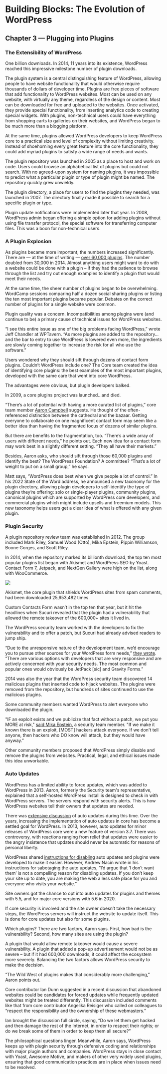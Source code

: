 # Building Blocks: The Evolution of WordPress 
## Chapter 3 — Plugging into Plugins

### The Extensibility of WordPress
One billion downloads. In 2014, 11 years into its existence, WordPress reached this impressive milestone number of plugin downloads. 

The plugin system is a central distinguishing feature of WordPress, allowing people to have website functionality that would otherwise require thousands of dollars of developer time. Plugins are free pieces of software that add functionality to WordPress websites. Most can be used on any website, with virtually any theme, regardless of the design or content. Most can be downloaded for free and uploaded to the websites. Once activated, they provide special functionality, from inserting analytics code to creating special widgets. With plugins, non-technical users could have everything from shopping carts to galleries on their websites, and WordPress began to be much more than a blogging platform.

At the same time, plugins allowed WordPress developers to keep WordPress core to a practical size and level of complexity without limiting creativity. Instead of shoehorning every great feature into the core functionality, they could add myriad plugins to satisfy a wide range of needs and wants.

The plugin repository was launched in 2005 as a place to host and work on code. Users could browse an alphabetical list of plugins but could not search. With no agreed-upon system for naming plugins, it was impossible to predict what a particular plugin or type of plugin might be named. The repository quickly grew unwieldy.

The plugin directory, a place for users to find the plugins they needed, was launched in 2007. The directory finally made it possible to search for a specific plugin or type.

Plugin update notifications were implemented later that year. In 2008, WordPress admin began offering a simple option for adding plugins without using file transfer protocol, the special software for transferring computer files. This was a boon for non-technical users. 

### A Plugin Explosion
As plugins became more important, the numbers increased significantly. There are — at the time of writing —  [over 60,000 plugins](https://wordpress.org/plugins/). The number doubled from 30,000 in 2014. Almost anything users might want to do with a website could be done with a plugin – if they had the patience to browse through the list and try out enough examples to identify a plugin that would meet their needs. 

At the same time, the sheer number of plugins began to be overwhelming. WordCamp sessions comparing half a dozen social sharing plugins or listing the ten most important plugins became popular. Debates on the correct number of plugins for a single website were common. 

Plugin quality was a concern. Incompatibilities among plugins were (and continue to be) a primary cause of technical issues for WordPress websites.

“I see this entire issue as one of the big problems facing WordPress,” wrote Jeff Chandler at WPTavern. “As more plugins are added to the repository…and the bar to entry to use WordPress is lowered even more, the ingredients are slowly coming together to increase the risk for all who use the software.”

Users wondered why they should sift through dozens of contact form plugins. Couldn’t WordPress include one? The Core team created the idea of identifying core plugins: the best examples of the most important plugins, developed with the same care that went into core WordPress.

The advantages were obvious, but plugin developers balked.

In 2009, a core plugins project was launched…and died.

“There’s a lot of potential with having a more curated list of plugins,” core team member [Aaron Campbell](https://profiles.wordpress.org/aaroncampbell/) suggests. He thought of the often-referenced distinction between the cathedral and the bazaar. Getting everyone to collaborate on one magnificent contact form may seem like a better idea than having the fragmented focus of dozens of similar plugins. 

But there are benefits to the fragmentation, too. “There’s a wide array of users with different needs,” he points out. Each new idea for a contact form may work best in a slightly different setting. “They all have their markets.”

Besides, Aaron asks, who should sift through those 60,000 plugins and identify the best? The WordPress Foundation? A committee? “That’s a lot of weight to put on a small group,” he says. 

Matt says, “WordPress does best when we give people a lot of control.” In his 2022 State of the Word address, he announced a new taxonomy for the plugin directory, allowing plugin developers to self-identify the type of plugins they’re offering: solo or single-player plugins, community plugins, canonical plugins which are supported by WordPress core developers, and commercial plugins which might include upsells and freemium models. This new taxonomy helps users get a clear idea of what is offered with any given plugin. 

### Plugin Security

A plugin repository review team was established in 2012. The group included Mark Riley, Samuel Wood (Otto), Mika Epstein, Pippin Williamson, Boone Gorges, and Scott Riley.

In 2014, when the repository marked its billionth download, the top ten most popular plugins list began with Akismet and WordPress SEO by Yoast. Contact Form 7, Jetpack, and NextGen Gallery were high on the list, along with WooCommerce. 

![](https://wordpress.org/book/files/2023/05/Screenshot-of-WordPress-Featured-Plugins.png)

Akismet, the core plugin that shields WordPress sites from spam comments, had been downloaded 25,653,482 times. 

Custom Contacts Form wasn’t in the top ten that year, but it hit the headlines when Sucuri revealed that the plugin had a vulnerability that allowed the remote takeover of the 600,000+ sites it lived in. 

The WordPress security team worked with the developers to fix the vulnerability and to offer a patch, but Sucuri had already advised readers to jump ship. 

“Due to the unresponsive nature of the development team, we’d encourage you to pursue other sources for your WordPress form needs,” [they wrote](https://blog.sucuri.net/2014/08/database-takeover-in-custom-contact-forms.html). “There are various options with developers that are very responsive and are actively concerned with your security needs. The most common and popular ones would obviously be JetPack [sic] and Gravity Forms.”

2014 was also the year that the WordPress security team discovered 14 malicious plugins that inserted code to hijack websites. The plugins were removed from the repository, but hundreds of sites continued to use the malicious plugins. 

Some community members wanted WordPress to alert everyone who downloaded the plugin. 

"IF an exploit exists and we publicize that fact without a patch, we put you MORE at risk," [said Mika Epstein](https://wordpress.org/ideas/topic/alert-when-installed-plugins-have-been-removed-from-the-plugin-directory/page/2#post-30439), a security team member. "If we make it known there is an exploit, [MOST] hackers attack everyone. If we don't tell anyone, then hackers who DO know will attack, but they would have anyway.”

Other community members proposed that WordPress simply disable and remove the plugins from websites. Practical, legal, and ethical issues made this idea unworkable. 

### Auto Updates

WordPress has a limited ability to force updates, which was added to WordPress in 2013. Aaron, formerly the Security team's representative, explained that a self-hosted WordPress install is designed to check in with WordPress servers. The servers respond with security alerts. This is how WordPress websites tell their owners that updates are needed.

There was [extensive discussion](https://make.wordpress.org/core/2020/11/10/wp5-6-auto-update-implementation-change/) of auto updates during this time. Over the years, increasing the implementation of auto updates in core has become a settled goal for WordPress. In 2013, however, auto updates for minor releases of WordPress core were a new feature of version 3.7. There was controversy, with reactions ranging from relief that updates were easier to the angry insistence that updates should never be automatic for reasons of personal liberty.

WordPress shared [instructions for disabling](https://make.wordpress.org/core/2013/10/25/the-definitive-guide-to-disabling-auto-updates-in-wordpress-3-7/) auto updates and plugins were developed to make it easier. However, Andrew Nacin wrote in his instructions for sabotaging the auto updates, “I’d argue that ‘I don’t want them’ is not a compelling reason for disabling updates. If you don’t keep your site up to date, you are making the web a less safe place for you and everyone who visits your website.”

Site owners got the chance to opt into auto updates for plugins and themes with 5.5, and for major core versions with 5.6 in 2020.

If core security is involved and the site owner doesn’t take the necessary steps, the WordPress servers will instruct the website to update itself. This is done for core updates but also for some plugins.

Which plugins? There are two factors, Aaron says. First, how bad is the vulnerability? Second, how many sites are using the plugin?

A plugin that would allow remote takeover would cause a severe vulnerability. A plugin that added a pop-up advertisement would not be as severe – but if it had 600,000 downloads, it could affect the ecosystem more severely. Balancing the two factors allows WordPress security to make the decision.

“The Wild West of plugins makes that considerably more challenging,” Aaron points out. 

Core contributor Ian Dunn suggested in a recent discussion that abandoned websites could be candidates for forced updates while frequently updated websites might be treated differently. This discussion included comments like that from core contributor Angelika Reisiger who called on colleagues to “respect the responsibility and the ownership of these webmasters.”

Ian brought the discussion full circle, saying, “Do we let them get hacked and then damage the rest of the Internet, in order to respect their rights; or do we break some of them in order to keep them all secure?”

The philosophical questions linger. Meanwhile, Aaron says, WordPress keeps up with plugin security through defensive coding and relationships with major plugin authors and companies. WordPress stays in close contact with Yoast, Awesome Motive, and makers of other very widely used plugins, ensuring that good communication practices are in place when issues need to be resolved. 
